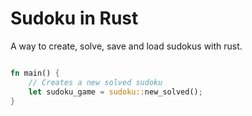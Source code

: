 # Sudoku in Rust
A way to create, solve, save and load sudokus with rust.
```rs

fn main() {
    // Creates a new solved sudoku
    let sudoku_game = sudoku::new_solved();
}

```